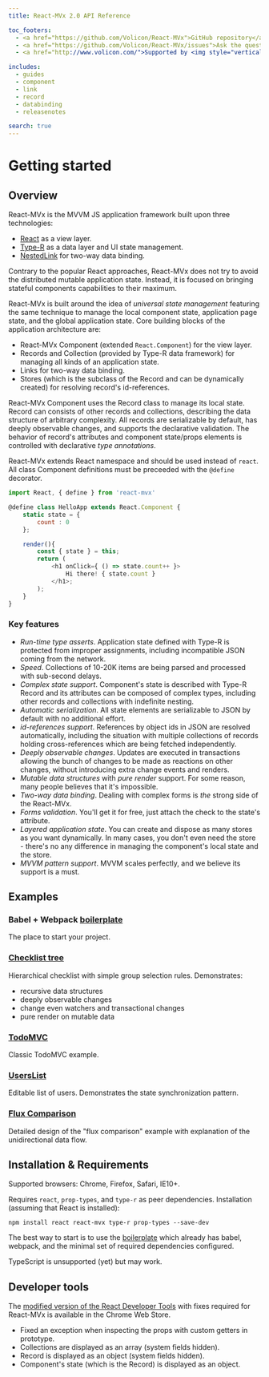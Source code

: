 ```yaml
---
title: React-MVx 2.0 API Reference

toc_footers:
  - <a href="https://github.com/Volicon/React-MVx">GitHub repository</a>
  - <a href="https://github.com/Volicon/React-MVx/issues">Ask the question or report the bug</a>
  - <a href="http://www.volicon.com/">Supported by <img style="vertical-align: middle" src="images/volicon_verizon_dm.png"/></a>

includes:
  - guides
  - component
  - link
  - record
  - databinding
  - releasenotes

search: true
---
```


# Getting started

## Overview

React-MVx is the MVVM JS application framework built upon three technologies:

- [React](https://reactjs.org/) as a view layer.
- [Type-R](https://volicon.github.com/Type-R) as a data layer and UI state management.
- [NestedLink](https://github.com/Volicon/NestedLink) for two-way data binding.
    
Contrary to the popular React approaches, React-MVx does not try to avoid the distributed mutable application state. Instead, it is focused on bringing stateful components capabilities to their maximum.

React-MVx is built around the idea of _universal state management_ featuring 
the same technique to manage the local component state, application page state,
and the global application state. Core building blocks of the application architecture are:

- React-MVx Component (extended `React.Component`) for the view layer.
- Records and Collection (provided by Type-R data framework) for managing all kinds of an application state.
- Links for two-way data binding.
- Stores (which is the subclass of the Record and can be dynamically created) for resolving record's id-references.

React-MVx Component uses the Record class to manage its local state. Record can consists of other records 
and collections, describing the data structure of arbitrary complexity. All records are serializable by default, has deeply observable changes, and supports the declarative validation. The behavior of record's attributes and component state/props elements is controlled with declarative _type annotations_. 

React-MVx extends React namespace and should be used instead of `react`.
All class Component definitions must be preceeded with the `@define` decorator.

```javascript
import React, { define } from 'react-mvx'

@define class HelloApp extends React.Component {
    static state = {
        count : 0
    };

    render(){
        const { state } = this;
        return (
            <h1 onClick={ () => state.count++ }>
                Hi there! { state.count }
            </h1>;
        );
    }
}
```

### Key features

- *Run-time type asserts*. Application state defined with Type-R is protected from improper assignments, including incompatible JSON coming from the network.
- *Speed*. Collections of 10-20K items are being parsed and processed with sub-second delays.
- *Complex state support*. Component's state is described with Type-R Record and its attributes can be composed of complex types, including other records and collections with indefinite nesting.
- *Automatic serialization*. All state elements are serializable to JSON by default with no additional effort.
- *id-references support*. References by object ids in JSON are resolved automatically, including the situation with multiple collections of records holding cross-references which are being fetched independently.
- *Deeply observable changes*. Updates are executed in transactions allowing the bunch of changes to be made as reactions on other changes, without introducing extra change events and renders.
- *Mutable data structures* with *pure render* support. For some reason, many people believes that it's impossible.
- *Two-way data binding*. Dealing with complex forms is *the* strong side of the React-MVx.
- *Forms validation*. You'll get it for free, just attach the check to the state's attribute.
- *Layered application state*. You can create and dispose as many stores as you want dynamically. In many cases, you don't even need the store - there's no any difference in managing the component's local state and the store.
- *MVVM pattern support*. MVVM scales perfectly, and we believe its support is a must.

## Examples

### Babel + Webpack [boilerplate](/examples/babel-boilerplate)

The place to start your project.

### [Checklist tree](/examples/checklistTree)

Hierarchical checklist with simple group selection rules. Demonstrates:

- recursive data structures
- deeply observable changes
- change even watchers and transactional changes
- pure render on mutable data

### [TodoMVC](/examples/todomvc)

Classic TodoMVC example.

### [UsersList](/examples/userslist)

Editable list of users. Demonstrates the state synchronization pattern.

### [Flux Comparison](/examples/flux-comparison)

Detailed design of the "flux comparison" example with explanation of the unidirectional data flow.

## Installation & Requirements

Supported browsers: Chrome, Firefox, Safari, IE10+.

Requires `react`, `prop-types`, and `type-r` as peer dependencies. Installation (assuming that React is installed):

```
npm install react react-mvx type-r prop-types --save-dev
```

The best way to start is to use the [boilerplate](/examples/babel-boilerplate) which already has
babel, webpack, and the minimal set of required dependencies configured.

TypeScript is unsupported (yet) but may work.

## Developer tools

The [modified version of the React Developer Tools](https://chrome.google.com/webstore/detail/react-developer-tools/ahggoppikhphoggoibnlbpcpegnchiio) with fixes required for React-MVx is available in the Chrome Web Store.

- Fixed an exception when inspecting the props with custom getters in prototype.
- Collections are displayed as an array (system fields hidden).
- Record is displayed as an object (system fields hidden).
- Component's state (which is the Record) is displayed as an object.
